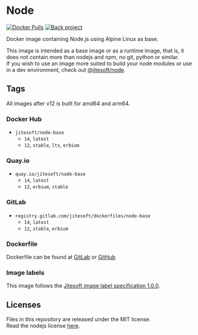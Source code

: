 # Node

[![Docker Pulls](https://img.shields.io/docker/pulls/jitesoft/node-base.svg)](https://cloud.docker.com/u/jitesoft/repository/docker/jitesoft/node-base)
[![Back project](https://img.shields.io/badge/Open%20Collective-Tip%20the%20devs!-blue.svg)](https://opencollective.com/jitesoft-open-source)

Docker image containing Node.js using Alpine Linux as base.  

This image is intended as a base image or as a runtime image, that is, it does not contain more than nodejs and npm, no
git, python or similar.  
If you wish to use an image more suited to build your node modules or use in a dev environment, check out [@jitesoft/node](https://hub.docker.com/repository/docker/jitesoft/node).  

## Tags

All images after v12 is built for amd64 and arm64.

### Docker Hub

* `jitesoft/node-base`
    * `14`, `latest`
    * `12`, `stable`, `lts`, `erbium`

### Quay.io

* `quay.io/jitesoft/node-base`
    * `14`, `latest`
    * `12`, `erbium`, `stable`

### GitLab

* `registry.gitlab.com/jitesoft/dockerfiles/node-base`
    * `14`, `latest`
    * `12`, `stable`, `erbium`

### Dockerfile

Dockerfile can be found at  [GitLab](https://gitlab.com/jitesoft/dockerfiles/node-base) or [GitHub](https://github.com/jitesoft/docker-node-base)

### Image labels

This image follows the [Jitesoft image label specification 1.0.0](https://gitlab.com/snippets/1866155).

## Licenses

Files in this repository are released under the MIT license.  
Read the nodejs license [here](https://github.com/nodejs/node/blob/master/LICENSE).  
